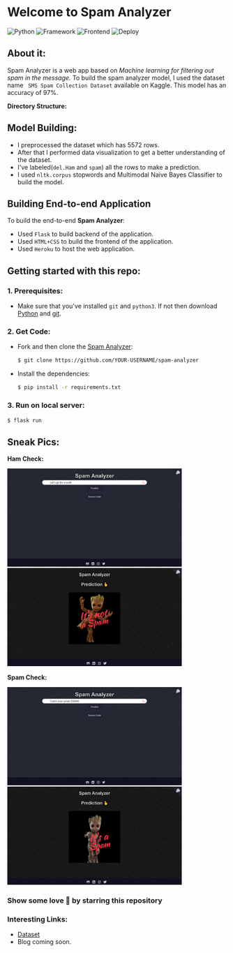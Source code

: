 # Welcome to Spam Analyzer

![Python](https://img.shields.io/badge/Python-3.8-blueviolet)
![Framework](https://img.shields.io/badge/Framework-Flask-red)
![Frontend](https://img.shields.io/badge/Frontend-HTML/CSS/JS-green)
![Deploy](https://www.herokucdn.com/deploy/button.svg)

## About it:

Spam Analyzer is a web app based on _Machine learning for filtering out spam in the message._ To build the spam analyzer model, I used the dataset name ` SMS Spam Collection Dataset` available on Kaggle. This model has an accuracy of 97%.

**Directory Structure:**



## Model Building:

- I preprocessed the dataset which has 5572 rows.
- After that I performed data visualization to get a better understanding of the dataset.
-  I've labeled(`del.Ham` and `spam`) all the rows to make a prediction.
-  I used `nltk.corpus` stopwords and Multimodal Naive Bayes Classifier to build the model.

## Building End-to-end Application

To build the end-to-end **Spam Analyzer**:
- Used `Flask` to build backend of the application.
- Used `HTML+CSS` to build the frontend of the application.
- Used `Heroku` to host the web application.

## Getting started with this repo:
### 1. Prerequisites:
- Make sure that you've installed `git` and `python3`. If not then download [Python](https://www.python.org/downloads/source/) and [git](https://git-scm.com/downloads).

### 2. Get Code:
* Fork and then clone the [Spam Analyzer](https://github.com/divyanshugit/spam-analyzer):
  ```bash
  $ git clone https://github.com/YOUR-USERNAME/spam-analyzer
  ```
* Install the dependencies:
  ```bash
  $ pip install -r requirements.txt
  ```
### 3. Run on local server:
  ```python3
  $ flask run
  ```
## Sneak Pics:

**Ham Check:**
<p float="left">
  <img src="static/ham_page.png" width="400" />
  <img src="static/result_ham_page.png" width="400" /> 
</p>

**Spam Check:**
<p float="left">
  <img src="static/spam_page.png" width="400" />
  <img src="static/result_spam_page.png" width="400" /> 
</p>

### Show some love 💖 by starring this repository

### Interesting Links:
- [Dataset](https://www.kaggle.com/uciml/sms-spam-collection-dataset)
- Blog coming soon.
